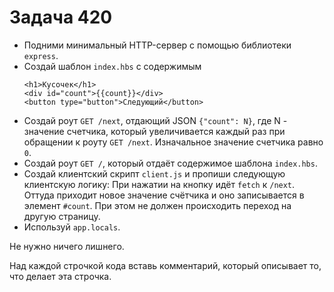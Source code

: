 # Задача 420

* Подними минимальный HTTP-сервер с помощью библиотеки `express`.
* Создай шаблон `index.hbs` с содержимым
  ```
  <h1>Кусочек</h1>
  <div id="count">{{count}}</div>
  <button type="button">Следующий</button>
  ```
* Создай роут `GET /next`, отдающий JSON `{"count": N}`, где N - значение счетчика,
  который увеличивается каждый раз при обращении к роуту `GET /next`.
  Изначальное значение счетчика равно `0`.
* Создай роут `GET /`, который отдаёт содержимое шаблона `index.hbs`.
* Создай клиентский скрипт `client.js` и пропиши следующую клиентскую логику:
  При нажатии на кнопку идёт `fetch` к `/next`. Оттуда приходит новое значение
  счётчика и оно записывается в элемент `#count`.
  При этом не должен происходить переход на другую страницу.
* Используй `app.locals`.

Не нужно ничего лишнего.

Над каждой строчкой кода вставь комментарий, который описывает то, что делает эта строчка.
